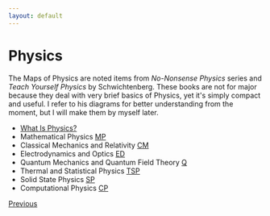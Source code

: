 ```yaml
---
layout: default
---
```


# Physics

The Maps of Physics are noted items from *No-Nonsense Physics* series and *Teach Yourself Physics* by Schwichtenberg. These books are not for major because they deal with very brief basics of Physics, yet it's simply compact and useful. I refer to his diagrams for better understanding from the moment, but I will make them by myself later.

- [What Is Physics?](./What_Is_Physics.html)
- Mathematical Physics [MP](./MP/MP_content.html)
- Classical Mechanics and Relativity [CM](./CM/CM_content.html)
- Electrodynamics and Optics [ED](./ED/ED_content.html)
- Quantum Mechanics and Quantum Field Theory [Q](./Q/QFT_content.html)
- Thermal and Statistical Physics [TSP](./TSP/TSP_content.html)
- Solid State Physics [SP](./SP/SP_content.html)
- Computational Physics [CP](./CP/CP_content.html)

<div class="pagination">
  <a href="{{ '/index.html' | relative_url }}" class="prev-button">Previous</a>
</div>